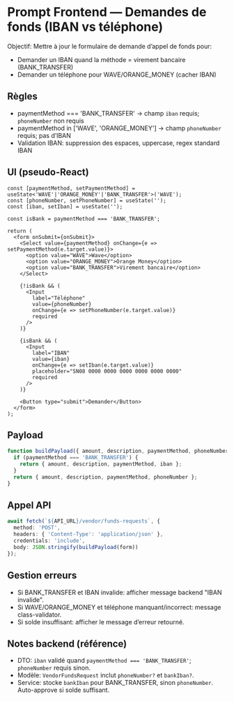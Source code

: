 # Prompt Frontend — Demandes de fonds (IBAN vs téléphone)

Objectif: Mettre à jour le formulaire de demande d’appel de fonds pour:
- Demander un IBAN quand la méthode = virement bancaire (BANK_TRANSFER)
- Demander un téléphone pour WAVE/ORANGE_MONEY (cacher IBAN)

## Règles
- paymentMethod === 'BANK_TRANSFER' → champ `iban` requis; `phoneNumber` non requis
- paymentMethod in ['WAVE', 'ORANGE_MONEY'] → champ `phoneNumber` requis; pas d’IBAN
- Validation IBAN: suppression des espaces, uppercase, regex standard IBAN

## UI (pseudo-React)
```tsx
const [paymentMethod, setPaymentMethod] = useState<'WAVE'|'ORANGE_MONEY'|'BANK_TRANSFER'>('WAVE');
const [phoneNumber, setPhoneNumber] = useState('');
const [iban, setIban] = useState('');

const isBank = paymentMethod === 'BANK_TRANSFER';

return (
  <form onSubmit={onSubmit}>
    <Select value={paymentMethod} onChange={e => setPaymentMethod(e.target.value)}>
      <option value="WAVE">Wave</option>
      <option value="ORANGE_MONEY">Orange Money</option>
      <option value="BANK_TRANSFER">Virement bancaire</option>
    </Select>

    {!isBank && (
      <Input
        label="Téléphone"
        value={phoneNumber}
        onChange={e => setPhoneNumber(e.target.value)}
        required
      />
    )}

    {isBank && (
      <Input
        label="IBAN"
        value={iban}
        onChange={e => setIban(e.target.value)}
        placeholder="SN08 0000 0000 0000 0000 0000 0000"
        required
      />
    )}

    <Button type="submit">Demander</Button>
  </form>
);
```

## Payload
```ts
function buildPayload({ amount, description, paymentMethod, phoneNumber, iban }) {
  if (paymentMethod === 'BANK_TRANSFER') {
    return { amount, description, paymentMethod, iban };
  }
  return { amount, description, paymentMethod, phoneNumber };
}
```

## Appel API
```ts
await fetch(`${API_URL}/vendor/funds-requests`, {
  method: 'POST',
  headers: { 'Content-Type': 'application/json' },
  credentials: 'include',
  body: JSON.stringify(buildPayload(form))
});
```

## Gestion erreurs
- Si BANK_TRANSFER et IBAN invalide: afficher message backend "IBAN invalide".
- Si WAVE/ORANGE_MONEY et téléphone manquant/incorrect: message class-validator.
- Si solde insuffisant: afficher le message d’erreur retourné.

## Notes backend (référence)
- DTO: `iban` validé quand `paymentMethod === 'BANK_TRANSFER'`; `phoneNumber` requis sinon.
- Modèle: `VendorFundsRequest` inclut `phoneNumber?` et `bankIban?`.
- Service: stocke `bankIban` pour BANK_TRANSFER, sinon `phoneNumber`. Auto-approve si solde suffisant.


